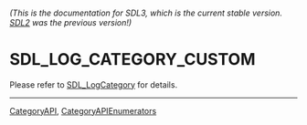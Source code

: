 ###### (This is the documentation for SDL3, which is the current stable version. [SDL2](https://wiki.libsdl.org/SDL2/) was the previous version!)
# SDL_LOG_CATEGORY_CUSTOM

Please refer to [SDL_LogCategory](SDL_LogCategory) for details.

----
[CategoryAPI](CategoryAPI), [CategoryAPIEnumerators](CategoryAPIEnumerators)

